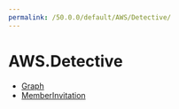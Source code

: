 ```yaml
---
permalink: /50.0.0/default/AWS/Detective/
---
```


# AWS.Detective



* [Graph](Graph.md)
* [MemberInvitation](MemberInvitation.md)